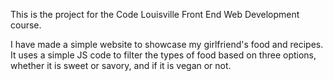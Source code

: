 This is the project for the Code Louisville Front End Web Development course.

I have made a simple website to showcase my girlfriend's food and recipes.
It uses a simple JS code to filter the types of food based on three options, whether it is sweet or savory, and if it is vegan or not.